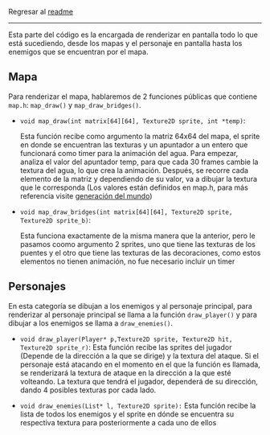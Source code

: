 Regresar al [readme](../README.md)

---

Esta parte del código es la encargada de renderizar en pantalla todo lo que está sucediendo, desde los mapas y el personaje en pantalla hasta los enemigos que se encuentran por el mapa.

## Mapa

Para renderizar el mapa, hablaremos de 2 funciones públicas que contiene ```map.h```: ```map_draw()``` y ```map_draw_bridges()```.

- ```void map_draw(int matrix[64][64], Texture2D sprite, int *temp)```:

    Esta función recibe como argumento la matriz 64x64 del mapa, el sprite en donde se encuentran las texturas y un apuntador a un entero que funcionará como timer para la animación del agua. Para empezar, analiza el valor del apuntador temp, para que cada 30 frames cambie la textura del agua, lo que crea la animación. Después, se recorre cada elemento de la matriz y dependiendo de su valor, va a dibujar la textura que le corresponda (Los valores están definidos en map.h, para más referencia visite [generación del mundo](./mapa.md))


- ```void map_draw_bridges(int matrix[64][64], Texture2D sprite, Texture2D sprite_b)```:

    Esta funciona exactamente de la misma manera que la anterior, pero le pasamos coomo argumento 2 sprites, uno que tiene las texturas de los puentes y el otro que tiene las texturas de las decoraciones, como estos elementos no tienen animación, no fue necesario incluir un timer

## Personajes

En esta categoría se dibujan a los enemigos y al personaje principal, para renderizar al personaje principal se llama a la función ```draw_player()``` y para dibujar a los enemigos se llama a ```draw_enemies()```.

- ```void draw_player(Player* p,Texture2D sprite, Texture2D hit, Texture2D sprite_r)```: 
    Esta función recibe las sprites del jugador (Depende de la dirección a la que se dirige) y la textura del ataque. Si el personaje está atacando en el momento en el que la función es llamada, se renderizará la textura de ataque en la dirección a la que esté volteando. La textura que tendrá el jugador, dependerá de su dirección, dando 4 posibles texturas por cada lado.

- ```void draw_enemies(List* l, Texture2D sprite):``` Esta función recibe la lista de todos los enemigos y el sprite en dónde se encuentra su respectiva textura para posteriormente a cada uno de ellos